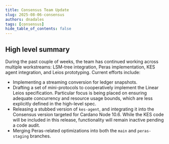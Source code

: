 ```yaml
---
title: Consensus Team Update
slug: 2025-08-06-consensus
authors: dnadales
tags: [consensus]
hide_table_of_contents: false
---
```


## High level summary

During the past couple of weeks, the team has continued working across multiple workstreams: LSM-tree integration, Peras implementation, KES agent integration, and Leios prototyping. Current efforts include:

- Implementing a streaming conversion for ledger snapshots.
- Drafting a set of mini-protocols to cooperatively implement the Linear Leios specification. Particular focus is being placed on ensuring adequate concurrency and resource usage bounds, which are less explicitly defined in the high-level spec.
- Releasing a stubbed version of `kes-agent`, and integrating it into the Consensus version targeted for Cardano Node 10.6. While the KES code will be included in this release, functionality will remain inactive pending a code audit.
- Merging Peras-related optimizations into both the `main` and `peras-staging` branches.
